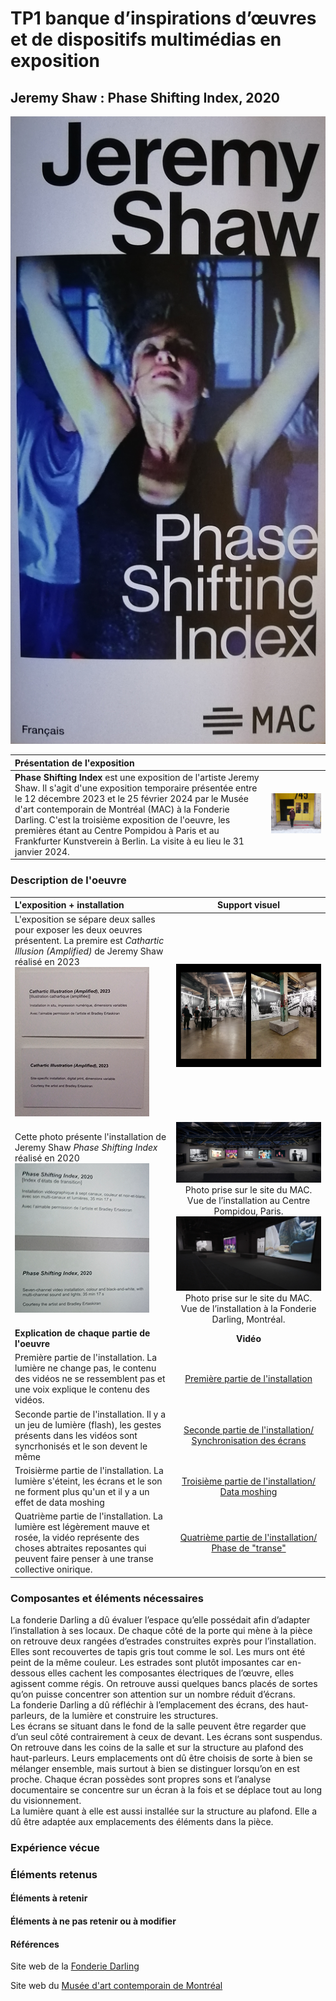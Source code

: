 # TP1 banque d’inspirations d’œuvres et de dispositifs multimédias en exposition
## Jeremy Shaw : Phase Shifting Index, 2020

![](.//media/PSI_affiche.jpg)

|Présentation de l'exposition  |  | 
| :---------------- | :------: |
| **Phase Shifting Index** est une exposition de l'artiste Jeremy Shaw. Il s'agit d'une exposition temporaire présentée entre le 12 décembre 2023 et le 25 février 2024 par le Musée d'art contemporain de Montréal (MAC) à la Fonderie Darling. C'est la troisième exposition de l'oeuvre, les premières étant au Centre Pompidou à Paris et au Frankfurter Kunstverein à Berlin. La visite à eu lieu le 31 janvier 2024.       |   ![](.//media/PSI_fonderie-darling.png)  |


### Description de l'oeuvre


|L'exposition + installation | Support visuel | 
| :---------------- | :------: |
|  L'exposition se sépare deux salles pour exposer les deux oeuvres présentent. La premire est *Cathartic Illusion (Amplified)* de Jeremy Shaw réalisé en 2023<br> ![](.//media/PSI_cartel_oeuvre1.png) | ![](.//media/PSI_salle_explication.png)   |
| Cette photo présente l'installation de Jeremy Shaw *Phase Shifting Index* réalisé en 2020 <br> ![](.//media/PSI_cartel_oeuvre2.png)    |  ![](.//media/PSI_salle_installation_mac.jpg) <br> Photo prise sur le site du MAC. Vue de l’installation au Centre Pompidou, Paris.<br> ![](.//media/PSI_salle_installation_fonderie.png) <br> Photo prise sur le site du MAC. Vue de l’installation à la Fonderie Darling, Montréal.|
|  **Explication de chaque partie de l'oeuvre**  |   **Vidéo**   |
| Première partie de l'installation. La lumière ne change pas, le contenu des vidéos ne se ressemblent pas et une voix explique le contenu des vidéos.|  [Première partie de l'installation](https://youtu.be/4jvv96aSgrk)  |
|  Seconde partie de l'installation. Il y a un jeu de lumière (flash), les gestes présents dans les vidéos sont syncrhonisés et le son devent le même |   [Seconde partie de l'installation/ Synchronisation des écrans](https://youtu.be/5gbJk9hSWLA)  |
| Troisièrme partie de l'installation. La lumière s'éteint, les écrans et le son ne forment plus qu'un et il y a un effet de data moshing|  [Troisième partie de l'installation/ Data moshing](https://youtu.be/oSTc4tf1tcU)   |
| Quatrième partie de l'installation. La lumière est légèrement mauve et rosée, la vidéo représente des choses abtraites reposantes qui peuvent faire penser à une transe collective onirique.|  [Quatrième partie de l'installation/ Phase de "transe"](https://youtu.be/wx8h1xLCFzc)  |



### Composantes et éléments nécessaires
La fonderie Darling a dû évaluer l’espace qu’elle possédait afin d’adapter l’installation à ses locaux. De chaque côté de la porte qui mène à la pièce on retrouve deux rangées d’estrades construites exprès pour l’installation. Elles sont recouvertes de tapis gris tout comme le sol. Les murs ont été peint de la même couleur. Les estrades sont plutôt imposantes car en-dessous elles cachent les composantes électriques de l’œuvre, elles agissent comme régis. On retrouve aussi quelques bancs placés de sortes qu’on puisse concentrer son attention sur un nombre réduit d’écrans. <br>
La fonderie Darling a dû réfléchir à l’emplacement des écrans, des haut-parleurs, de la lumière et construire les structures. <br>
Les écrans se situant dans le fond de la salle peuvent être regarder que d’un seul côté contrairement à ceux de devant. Les écrans sont suspendus. <br>
On retrouve dans les coins de la salle et sur la structure au plafond des haut-parleurs. Leurs emplacements ont dû être choisis de sorte à bien se mélanger ensemble, mais surtout à bien se distinguer lorsqu’on en est proche. Chaque écran possèdes sont propres sons et l’analyse documentaire se concentre sur un écran à la fois et se déplace tout au long du visionnement. <br>
La lumière quant à elle est aussi installée sur la structure au plafond. Elle a dû être adaptée aux emplacements des éléments dans la pièce. 


        

### Expérience vécue

### Éléments retenus
#### Éléments à retenir

#### Éléments à ne pas retenir ou à modifier




#### Références
Site web de la [Fonderie Darling](https://fonderiedarling.org/Phase-Shifting-Index)

Site web du [Musée d'art contemporain de Montréal](https://macm.org/expositions/jeremy-shaw/)
